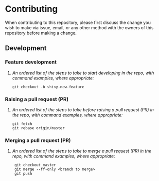 # Contributing
When contributing to this repository, please first discuss the change you wish 
to make via issue, email, or any other method with the owners of this 
repository before making a change. 

## Development
### Feature development
1. *An ordered list of the steps to take to start developing in the repo, with 
command examples, where appropriate:*
    ```commandline
    git checkout -b shiny-new-feature
    ```

### Raising a pull request (PR)
1. *An ordered list of the steps to take before raising a pull request (PR) in 
the repo, with command examples, where appropriate:*
    ```commandline
    git fetch
    git rebase origin/master
    ```

### Merging a pull request (PR)
1. *An ordered list of the steps to take to merge a pull request (PR) in the 
repo, with command examples, where appropriate:*
   ```commandline
    git checkout master
    git merge --ff-only <branch to merge>
    git push
    ```
